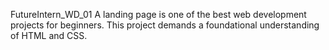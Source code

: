 FutureIntern_WD_01
A landing page is one of the best web development projects for beginners. This project demands a foundational understanding of HTML and CSS.
